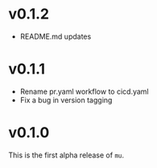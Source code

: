 # v0.1.2

* README.md updates

# v0.1.1

* Rename pr.yaml workflow to cicd.yaml
* Fix a bug in version tagging

# v0.1.0

This is the first alpha release of `mu`.
